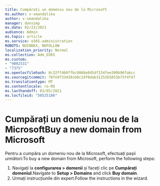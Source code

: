 ```yaml
---
title: Cumpărați un domeniu nou de la Microsoft
ms.author: v-smandalika
author: v-smandalika
manager: dansimp
ms.date: 02/23/2021
audience: Admin
ms.topic: article
ms.service: o365-administration
ROBOTS: NOINDEX, NOFOLLOW
localization_priority: Normal
ms.collection: Adm_O365
ms.custom:
- "9002531"
- "7375"
ms.openlocfilehash: 8c32ffd60ffbc9868e845df154fee309b96fabcc
ms.sourcegitcommit: 78fe9f33438cb0c19f0dab31253b5853b73f4f47
ms.translationtype: MT
ms.contentlocale: ro-RO
ms.lasthandoff: 03/05/2021
ms.locfileid: "50525186"
---
```

# <a name="buy-a-new-domain-from-microsoft"></a><span data-ttu-id="dc425-102">Cumpărați un domeniu nou de la Microsoft</span><span class="sxs-lookup"><span data-stu-id="dc425-102">Buy a new domain from Microsoft</span></span>

<span data-ttu-id="dc425-103">Pentru a cumpăra un domeniu nou de la Microsoft, efectuați pașii următori:</span><span class="sxs-lookup"><span data-stu-id="dc425-103">To buy a new domain from Microsoft, perform the following steps:</span></span>

1. <span data-ttu-id="dc425-104">Navigați la **configurarea > domenii** și faceți clic pe **Cumpărați domeniul**.</span><span class="sxs-lookup"><span data-stu-id="dc425-104">Navigate to **Setup > Domains** and click **Buy domain**.</span></span> 
2. <span data-ttu-id="dc425-105">Urmați instrucțiunile din expert.</span><span class="sxs-lookup"><span data-stu-id="dc425-105">Follow the instructions in the wizard.</span></span>